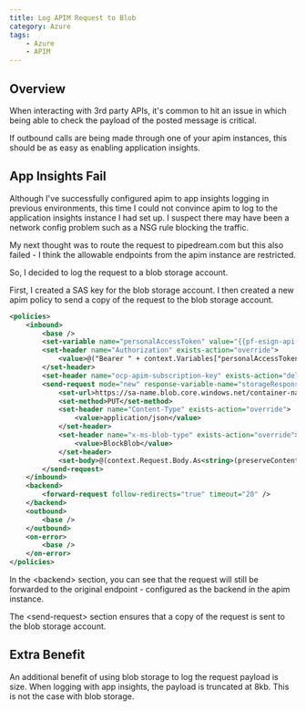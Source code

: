```yaml
---
title: Log APIM Request to Blob
category: Azure
tags:
    - Azure
    - APIM
---
```


## Overview
When interacting with 3rd party APIs, it's common to hit an issue in which being able to check the payload of the posted message is critical.

If outbound calls are being made through one of your apim instances, this should be as easy as enabling application insights. 

## App Insights Fail
Although I've successfully configured apim to app insights logging in previous environments, this time I could not convince apim to log to the application insights instance I had set up. I suspect there may have been a network config problem such as a NSG rule blocking the traffic.

My next thought was to route the request to pipedream.com but this also failed - I think the allowable endpoints from the apim instance are restricted.

So, I decided to log the request to a blob storage account. 

First, I created a SAS key for the blob storage account. I then created a new apim policy to send a copy of the request to the blob storage account.

```xml
<policies>
    <inbound>
        <base />
        <set-variable name="personalAccessToken" value="{{pf-esign-api-personalAccessToken}}" />
        <set-header name="Authorization" exists-action="override">
            <value>@("Bearer " + context.Variables["personalAccessToken"])</value>
        </set-header>
        <set-header name="ocp-apim-subscription-key" exists-action="delete" />
        <send-request mode="new" response-variable-name="storageResponse" timeout="20" ignore-error="true">
            <set-url>https://sa-name.blob.core.windows.net/container-name/sample.json?sp=racwl&amp;st=2024-04-17T06:52:15Z&amp;se=2024-04-17T14:52:15Z&amp;spr=https&amp;sv=2022-11-02&amp;sr=c&amp;sig=signature-from-sas-key-here</set-url>
            <set-method>PUT</set-method>
            <set-header name="Content-Type" exists-action="override">
                <value>application/json</value>
            </set-header>
            <set-header name="x-ms-blob-type" exists-action="override">
                <value>BlockBlob</value>
            </set-header>
            <set-body>@(context.Request.Body.As<string>(preserveContent: true))</set-body>
        </send-request>
    </inbound>
    <backend>
        <forward-request follow-redirects="true" timeout="20" />
    </backend>
    <outbound>
        <base />
    </outbound>
    <on-error>
        <base />
    </on-error>
</policies>
```

In the \<backend> section, you can see that the request will still be forwarded to the original endpoint - configured as the backend in the apim instance. 

The \<send-request> section ensures that a copy of the request is sent to the blob storage account.

## Extra Benefit
An additional benefit of using blob storage to log the request payload is size. When logging with app insights, the payload is truncated at 8kb. This is not the case with blob storage.